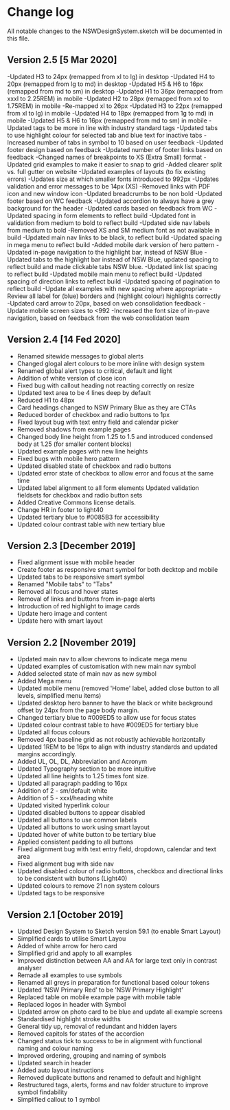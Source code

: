 # Change log
All notable changes to the NSWDesignSystem.sketch will be documented in this file.

## Version 2.5 [5 Mar 2020]
-Updated H3 to 24px (remapped from xl to lg) in desktop
-Updated H4 to 20px (remapped from lg to md) in desktop
-Updated H5 & H6 to 16px (remapped from md to sm) in desktop
-Updated H1 to 36px (remapped from xxxl to 2.25REM) in mobile
-Updated H2 to 28px (remapped from xxl to 1.75REM) in mobile
-Re-mapped xl to 26px
-Updated H3 to 22px (remapped from xl to lg) in mobile
-Updated H4 to 18px (remapped from 1g to md) in mobile
-Updated H5 & H6 to 16px (remapped from md to sm) in mobile
-Updated tags to be more in line with industry standard tags
-Updated tabs to use highlight colour for selected tab and blue text for inactive tabs
-Increased number of tabs in symbol to 10 based on user feedback
-Updated footer design based on feedback
-Updated number of footer links based on feedback
-Changed names of breakpoints to XS (Extra Small) format
-Updated grid examples to make it easier to snap to grid 
-Added clearer split vs. full gutter on website
-Updated examples of layouts (to fix existing errors)
-Updates size at which smaller fonts introduced to 992px
-Updates validation and error messages to be 14px (XS)
-Removed links with PDF icon and new window icon
-Updated breadcrumbs to be non bold 
-Updated footer based on WC feedback
-Updated accordion to always have a grey background for the header
-Updated cards based on feedback from WC
-Updated spacing in form elements to reflect build
-Updated font in validation from medium to bold to reflect build
-Updated side nav labels from medium to bold
-Removed XS and SM medium font as not available in build
-Updated main nav links to be black, to reflect build
-Updated spacing in mega menu to reflect build
-Added mobile dark version of hero pattern
-Updated in-page navigation to the highlight bar, instead of NSW Blue
-Updated tabs to the highlight bar instead of NSW Blue, updated spacing to reflect build and made clickable tabs NSW blue.
-Updated link list spacing to reflect build
-Updated mobile main menu to reflect build
-Updated spacing of direction links to reflect build
-Updated spacing of pagination to reflect build
-Update all examples with new spacing where appropriate
-Review all label for (blue) borders and (highlight colour) highlights correctly
-Updated card arrow to 20px, based on web consolidation feedback
-Update mobile screen sizes to <992
-Increased the font size of in-pave navigation, based on feedback from the web consolidation team

## Version 2.4 [14 Fed 2020]

- Renamed sitewide messages to global alerts
- Changed glogal alert colours to be more inline with design system
- Renamed global alert types to critical, default and light
- Addition of white version of close icon
- Fixed bug with callout heading not reacting correctly on resize
- Updated text area to be 4 lines deep by default
- Reduced H1 to 48px
- Card headings changed to NSW Primary Blue as they are CTAs
- Reduced border of checkbox and radio buttons to 1px
- Fixed layout bug with text entry field and calendar picker
- Removed shadows from example pages
- Changed body line height from 1.25 to 1.5 and introduced condensed body at 1.25 (for smaller content blocks)
- Updated example pages with new line heights
- Fixed bugs with mobile hero pattern
- Updated disabled state of checkbox and radio buttons
- Updated error state of checkbox to allow error and focus at the same time
- Updated label alignment to all form elements Updated validation fieldsets for checkbox and radio button sets
- Added Creative Commons license details.
- Change HR in footer to light40
- Updated tertiary blue to #0085B3 for accessibility
- Updated colour contrast table with new tertiary blue
  
## Version 2.3 [December 2019]

- Fixed alignment issue with mobile header
- Create footer as responsive smart symbol for both decktop and mobile
- Updated tabs to be responsive smart symbol
- Renamed "Mobile tabs" to "Tabs"
- Removed all focus and hover states
- Removal of links and buttons from in-page alerts
- Introduction of red highlight to image cards
- Update hero image and content
- Update hero with smart layout

## Version 2.2 [November 2019]

- Updated main nav to allow chevrons to indicate mega menu
- Updated examples of customisation with new main nav symbol
- Added selected state of main nav as new symbol
- Added Mega menu
- Updated mobile menu (removed 'Home' label, added close button to all levels, simplified menu items)
- Updated desktop hero banner to have the black or white background offset by 24px from the page body margin.
- Changed tertiary blue to #009ED5 to allow use for focus states
- Updated colour contrast table to have #009ED5 for tertiary blue
- Updated all focus colours
- Removed 4px baseline grid as not robustly achievable  horizontally
- Updated 1REM to be 16px to align with industry standards and updated margins accordingly.
- Added UL, OL, DL, Abbreviation and Acronym
- Updated Typography section to be more intuitive
- Updated all line heights to 1.25 times font size.
- Updated all paragraph padding to 16px
- Addition of 2 - sm/default white
- Addition of 5 - xxxl/heading white
- Updated visited hyperlink colour
- Updated disabled buttons to appear disabled
- Updated all buttons to use common labels
- Updated all buttons to work using smart layout
- Updated hover of white button to be tertiary blue
- Applied consistent padding to all buttons
- Fixed alignment bug with text entry field, dropdown, calendar and text area
- Fixed alignment bug with side nav
- Updated disabled colour of radio buttons, checkbox and directional links to be consistent with buttons (Light40)
- Updated colours to remove 21 non system colours
- Updated tags to be responsive

## Version 2.1 [October 2019]

- Updated Design System to Sketch version 59.1 (to enable  Smart Layout)
- Simplified cards to utilise Smart Layou
- Added of white arrow for hero card
- Simplified grid and apply to all examples
- Improved distinction between AA and AA for large text only in contrast analyser
- Remade all examples to use symbols
- Renamed all greys in preparation for functional based colour tokens
- Updated ’NSW Primary Red’ to be ’NSW Primary Highlight’
- Replaced table on mobile example page with mobile table
- Replaced logos in header with Symbol
- Updated arrow on photo card to be blue and update all example screens
- Standardised highlight stroke widths
- General tidy up, removal of redundant and hidden layers
- Removed capitols for states of the accordion
- Changed status tick to success to be in alignment with functional naming and colour naming
- Improved ordering, grouping and naming of symbols
- Updated search in header
- Added auto layout instructions
- Removed duplicate buttons and renamed to default and highlight
- Restructured tags, alerts, forms and nav folder structure to improve symbol findability
- Simplified callout to 1 symbol